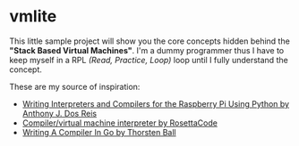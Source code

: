 # vmlite

This little sample project will show you the core concepts hidden behind the **"Stack Based Virtual Machines"**. I'm a dummy programmer thus I have to keep myself in a RPL *(Read, Practice, Loop)* loop until I fully understand the concept. 

These are my source of inspiration:

- [Writing Interpreters and Compilers for the Raspberry Pi Using Python by Anthony J. Dos Reis](https://amz.run/4ipU)
- [Compiler/virtual machine interpreter by RosettaCode](http://rosettacode.org/wiki/Compiler/virtual_machine_interpreter)
- [Writing A Compiler In Go by Thorsten Ball](https://amz.run/4ipX)
